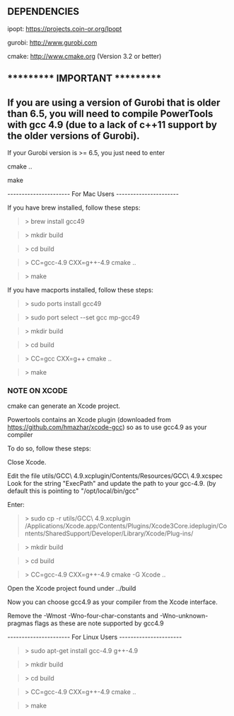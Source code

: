 DEPENDENCIES
-------
ipopt: https://projects.coin-or.org/Ipopt

gurobi: http://www.gurobi.com

cmake: http://www.cmake.org (Version 3.2 or better)

********* IMPORTANT *********
--------
If you are using a version of Gurobi that is older than 6.5, you will need to compile PowerTools with gcc 4.9 (due to a lack of c++11 support by the older versions of Gurobi).
--------

If your Gurobi version is >= 6.5, you just need to enter

cmake ..

make

---------------------- For Mac Users ----------------------

If you have brew installed, follow these steps:

>\> brew install gcc49 

>\> mkdir build

>\> cd build

>\> CC=gcc-4.9 CXX=g++-4.9 cmake ..

>\> make

If you have macports installed, follow these steps:

>\> sudo ports install gcc49

>\> sudo port select --set gcc mp-gcc49

>\> mkdir build

>\> cd build

>\> CC=gcc CXX=g++ cmake ..

>\> make

### NOTE ON XCODE
cmake can generate an Xcode project. 

Powertools contains an Xcode plugin (downloaded from https://github.com/hmazhar/xcode-gcc) 
so as to use gcc4.9 as your compiler

To do so, follow these steps:

Close Xcode.

Edit the file utils/GCC\ 4.9.xcplugin/Contents/Resources/GCC\ 4.9.xcspec
Look for the string "ExecPath" and update the path to your gcc-4.9. (by default this is pointing to "/opt/local/bin/gcc"

Enter:
>\> sudo cp -r utils/GCC\ 4.9.xcplugin /Applications/Xcode.app/Contents/Plugins/Xcode3Core.ideplugin/Contents/SharedSupport/Developer/Library/Xcode/Plug-ins/

>\> mkdir build

>\> cd build

>\> CC=gcc-4.9 CXX=g++-4.9 cmake -G Xcode ..

Open the Xcode project found under ../build

Now you can choose gcc4.9 as your compiler from the Xcode interface.

Remove the -Wmost -Wno-four-char-constants and -Wno-unknown-pragmas flags as these are note supported by gcc4.9


---------------------- For Linux Users ----------------------

>\> sudo apt-get install gcc-4.9 g++-4.9

>\> mkdir build

>\> cd build

>\> CC=gcc-4.9 CXX=g++-4.9 cmake ..

>\> make




